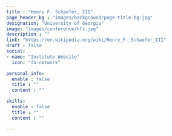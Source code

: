 ```yaml
---
title : "Henry F. Schaefer, III"
page_header_bg : "images/background/page-title-bg.jpg"
designation: "University of Georgia"
image: "images/conference/hfs.jpg"
description : ""
link: "https://en.wikipedia.org/wiki/Henry_F._Schaefer_III"
draft : false
social:
- name: "Institute Website"
  icon: "fa-network"

personal_info:
  enable : false
  title : ""
  content : ""

skills:
  enable : false
  title : ""
  content : ""

---
```


